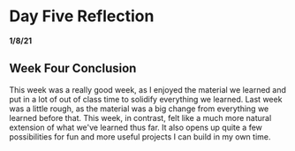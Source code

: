 # Day Five Reflection
__1/8/21__

## Week Four Conclusion 

This week was a really good week, as I enjoyed the material we learned and put in a lot of out of class time to solidify everything we learned. Last week was a little rough, as the material was a big change from everything we learned before that. This week, in contrast, felt like a much more natural extension of what we've learned thus far. It also opens up quite a few possibilities for fun and more useful projects I can build in my own time.

